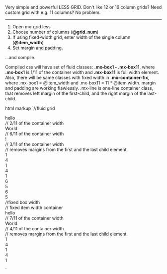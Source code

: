 Very simple and powerful LESS GRID.
Don't like 12 or 16 column grids? Need custom grid with e.g. 11 columns? No problem.

***

1. Open mx-grid.less
2. Choose number of columns (**@grid_num**)
3. If using fixed-width grid, enter width of the single column (**@item_width**)
4. Set margin and padding.

...and compile.

Compiled css will have set of fluid classes: **.mx-box1 - .mx-box11**, where **.mx-box1** is 1/11 of the container width and **.mx-box11** is full width element.
Also, there will be same classes with fixed width in **.mx-container-fix**, where .mx-box1 = @item_width and .mx-box11 = 11 * @item width.
margin and padding are working flawlessly.
.mx-line is one-line container class, that removes left margin of the first-child, and the right margin of the last-child.


html markup
`//fluid grid
<div class="container">
    <div class="mx-box2">hello</div> // 2/11 of the container width
    <div class="mx-box6">World</div> // 6/11 of the container width
    <div class="mx-box3">!</div> // 3/11 of the container width
    <div class="mx-box11"></div>
</div>
<div class="container">
    <div class="mx-line">            // removes margins from the first and the last child element.
        <div class="mx-box1">1</div>
        <div class="mx-box4">4</div>
        <div class="mx-box1">1</div>
        <div class="mx-box4">4</div>
        <div class="mx-box1">1</div>
    </div>
    <div class="mx-line">
        <div class="mx-box6">6</div>
        <div class="mx-box5">5</div>
    </div>
    <div class="mx-line">
        <div class="mx-box">6</div>
        <div class="mx-box5">5</div>
    </div>

</div>
//fixed box width
<div class="container-fix">          // fixed item width container
    <div class="mx-box7">hello</div> // 7/11 of the container width
    <div class="mx-box4">World</div> // 4/11 of the container width
    <div class="mx-line">            // removes margins from the first and the last child element.
        <div class="mx-box1">1</div>
        <div class="mx-box4">4</div>
        <div class="mx-box1">1</div>
        <div class="mx-box4">4</div>
        <div class="mx-box1">1</div>
    </div>
</div>

`